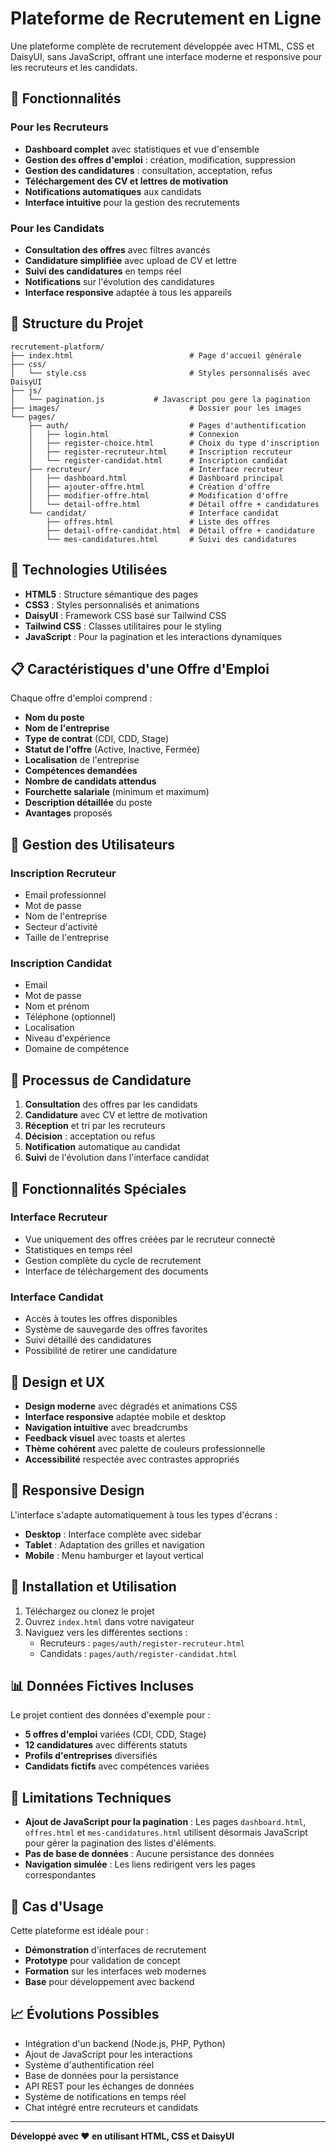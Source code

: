 # Plateforme de Recrutement en Ligne

Une plateforme complète de recrutement développée avec HTML, CSS et DaisyUI, sans JavaScript, offrant une interface moderne et responsive pour les recruteurs et les candidats.

## 🚀 Fonctionnalités

### Pour les Recruteurs

- **Dashboard complet** avec statistiques et vue d'ensemble
- **Gestion des offres d'emploi** : création, modification, suppression
- **Gestion des candidatures** : consultation, acceptation, refus
- **Téléchargement des CV et lettres de motivation**
- **Notifications automatiques** aux candidats
- **Interface intuitive** pour la gestion des recrutements

### Pour les Candidats

- **Consultation des offres** avec filtres avancés
- **Candidature simplifiée** avec upload de CV et lettre
- **Suivi des candidatures** en temps réel
- **Notifications** sur l'évolution des candidatures
- **Interface responsive** adaptée à tous les appareils

## 📁 Structure du Projet

```
recrutement-platform/
├── index.html                          # Page d'accueil générale
├── css/
│   └── style.css                       # Styles personnalisés avec DaisyUI
├── js/
│   └── pagination.js 			# Javascript pou gere la pagination
├── images/                             # Dossier pour les images
└── pages/
    ├── auth/                           # Pages d'authentification
    │   ├── login.html                  # Connexion
    │   ├── register-choice.html        # Choix du type d'inscription
    │   ├── register-recruteur.html     # Inscription recruteur
    │   └── register-candidat.html      # Inscription candidat
    ├── recruteur/                      # Interface recruteur
    │   ├── dashboard.html              # Dashboard principal
    │   ├── ajouter-offre.html          # Création d'offre
    │   ├── modifier-offre.html         # Modification d'offre
    │   └── detail-offre.html           # Détail offre + candidatures
    └── candidat/                       # Interface candidat
        ├── offres.html                 # Liste des offres
        ├── detail-offre-candidat.html  # Détail offre + candidature
        └── mes-candidatures.html       # Suivi des candidatures
```

## 🎨 Technologies Utilisées

- **HTML5** : Structure sémantique des pages
- **CSS3** : Styles personnalisés et animations
- **DaisyUI** : Framework CSS basé sur Tailwind CSS
- **Tailwind CSS** : Classes utilitaires pour le styling
- **JavaScript** : Pour la pagination et les interactions dynamiques

## 📋 Caractéristiques d'une Offre d'Emploi

Chaque offre d'emploi comprend :

- **Nom du poste**
- **Nom de l'entreprise**
- **Type de contrat** (CDI, CDD, Stage)
- **Statut de l'offre** (Active, Inactive, Fermée)
- **Localisation** de l'entreprise
- **Compétences demandées**
- **Nombre de candidats attendus**
- **Fourchette salariale** (minimum et maximum)
- **Description détaillée** du poste
- **Avantages** proposés

## 👥 Gestion des Utilisateurs

### Inscription Recruteur

- Email professionnel
- Mot de passe
- Nom de l'entreprise
- Secteur d'activité
- Taille de l'entreprise

### Inscription Candidat

- Email
- Mot de passe
- Nom et prénom
- Téléphone (optionnel)
- Localisation
- Niveau d'expérience
- Domaine de compétence

## 🔄 Processus de Candidature

1. **Consultation** des offres par les candidats
2. **Candidature** avec CV et lettre de motivation
3. **Réception** et tri par les recruteurs
4. **Décision** : acceptation ou refus
5. **Notification** automatique au candidat
6. **Suivi** de l'évolution dans l'interface candidat

## 🎯 Fonctionnalités Spéciales

### Interface Recruteur

- Vue uniquement des offres créées par le recruteur connecté
- Statistiques en temps réel
- Gestion complète du cycle de recrutement
- Interface de téléchargement des documents

### Interface Candidat

- Accès à toutes les offres disponibles
- Système de sauvegarde des offres favorites
- Suivi détaillé des candidatures
- Possibilité de retirer une candidature

## 🎨 Design et UX

- **Design moderne** avec dégradés et animations CSS
- **Interface responsive** adaptée mobile et desktop
- **Navigation intuitive** avec breadcrumbs
- **Feedback visuel** avec toasts et alertes
- **Thème cohérent** avec palette de couleurs professionnelle
- **Accessibilité** respectée avec contrastes appropriés

## 📱 Responsive Design

L'interface s'adapte automatiquement à tous les types d'écrans :

- **Desktop** : Interface complète avec sidebar
- **Tablet** : Adaptation des grilles et navigation
- **Mobile** : Menu hamburger et layout vertical

## 🔧 Installation et Utilisation

1. Téléchargez ou clonez le projet
2. Ouvrez `index.html` dans votre navigateur
3. Naviguez vers les différentes sections :
   - Recruteurs : `pages/auth/register-recruteur.html`
   - Candidats : `pages/auth/register-candidat.html`

## 📊 Données Fictives Incluses

Le projet contient des données d'exemple pour :

- **5 offres d'emploi** variées (CDI, CDD, Stage)
- **12 candidatures** avec différents statuts
- **Profils d'entreprises** diversifiés
- **Candidats fictifs** avec compétences variées

## 🚫 Limitations Techniques

- **Ajout de JavaScript pour la pagination** : Les pages `dashboard.html`, `offres.html` et `mes-candidatures.html` utilisent désormais JavaScript pour gérer la pagination des listes d'éléments.
- **Pas de base de données** : Aucune persistance des données
- **Navigation simulée** : Les liens redirigent vers les pages correspondantes

## 🎯 Cas d'Usage

Cette plateforme est idéale pour :

- **Démonstration** d'interfaces de recrutement
- **Prototype** pour validation de concept
- **Formation** sur les interfaces web modernes
- **Base** pour développement avec backend

## 📈 Évolutions Possibles

- Intégration d'un backend (Node.js, PHP, Python)
- Ajout de JavaScript pour les interactions
- Système d'authentification réel
- Base de données pour la persistance
- API REST pour les échanges de données
- Système de notifications en temps réel
- Chat intégré entre recruteurs et candidats

---

**Développé avec ❤️ en utilisant HTML, CSS et DaisyUI**
